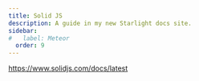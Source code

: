 ```yaml
---
title: Solid JS
description: A guide in my new Starlight docs site.
sidebar:
#   label: Meteor
  order: 9
---
```



https://www.solidjs.com/docs/latest